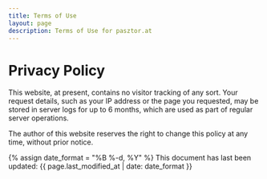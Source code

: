 ```yaml
---
title: Terms of Use
layout: page
description: Terms of Use for pasztor.at
---
```


<div class="container-block">
    <h1>Privacy Policy</h1>
    <p>
        This website, at present, contains no visitor tracking of any sort. Your request details, such as
        your IP address or the page you requested, may be stored in server logs for up to 6 months, which
        are used as part of regular server operations.
    </p>
    <p>
        The author of this website reserves the right to change this policy at any time, without prior notice.
    </p>
    <p>
        {% assign date_format = "%B %-d, %Y" %}
        This document has last been updated: {{ page.last_modified_at | date: date_format }}
    </p>
</div>
